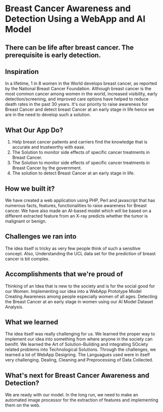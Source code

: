 # Breast Cancer Awareness and Detection Using a WebApp and AI Model
## There can be life after breast cancer. The prerequisite is early detection.

## Inspiration
In a lifetime, 1 in 8 women in the World develops breast cancer, as reported by the National Breast Cancer Foundation. Although breast cancer is the most common cancer among women in the world, increased visibility, early detection/screening, and improved care options have helped to reduce death rates in the past 30 years. It's our priority to raise awareness for Breast Cancer and detect breast Cancer at an early stage in life hence we are in the need to develop such a solution.

## What Our App Do?
1. Help breast cancer patients and carriers find the knowledge that is accurate and trustworthy with ease.
2. The Solution to monitor side effects of specific cancer treatments in Breast Cancer.
3. The Solution to monitor side effects of specific cancer treatments in Breast Cancer by the government.
4. The solution to detect Breast Cancer at an early stage in life.

## How we built it?
We have created a web application using PHP, Perl and javascript that has numerous facts, features, functionalities to raise awareness for Breast cancer. We have also made an AI-based model which will be based on a different extracted feature from an X-ray predicts whether the tumor is malignant or benign.   

## Challenges we ran into
The idea itself is tricky as very few people think of such a sensitive concept. 
Also, Understanding the UCL data set for the prediction of breast cancer is bit complex.

## Accomplishments that we're proud of
Thinking of an Idea that is new to the society and is for the social good for our Women. 
Implementing our idea into a WebApp Prototype Model
Creating Awareness among people especially women of all ages.
Detecting the Breast Cancer at an early stage in women using our AI Model Dataset Analysis.

## What we learned
The idea itself was really challenging for us.
We learned the proper way to implement our idea into something from where anyone in the society can benifit.
We learned the Art of Solution-Building and integrating SOciety related problems into Technological Solutions.
Through the challenges, we learned a lot of WebApp Designing.
The Languagues used were in itself very challenging.
Dealing, Cleaning and Preprocessing of Data Collected.

## What's next for Breast Cancer Awareness and Detection?
We are ready with our model. In the long run, we need to make an automated image processor for the extraction of features and implementing them on the web.
